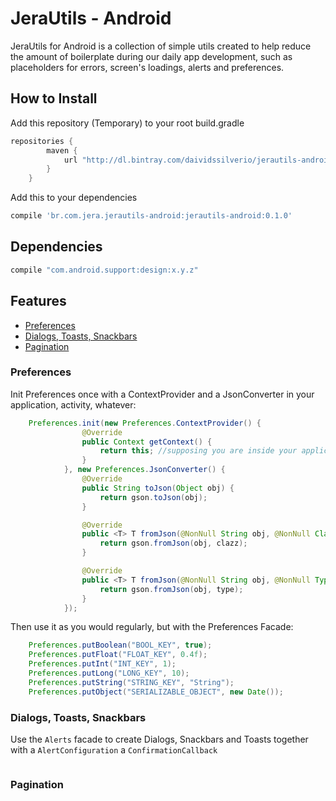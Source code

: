 # JeraUtils - Android
JeraUtils for Android is a collection of simple utils created to help reduce the amount of
boilerplate during our daily app development, such as placeholders for errors, screen's loadings,
alerts and preferences.

## How to Install
Add this repository (Temporary) to your root build.gradle
```groovy
repositories {
        maven {
            url "http://dl.bintray.com/daividssilverio/jerautils-android"
        }
    }
```

Add this to your dependencies
```groovy
compile 'br.com.jera.jerautils-android:jerautils-android:0.1.0'
```

## Dependencies
```groovy
compile "com.android.support:design:x.y.z"
```

## Features
* [Preferences](#preferences)
* [Dialogs, Toasts, Snackbars](#alerts)
* [Pagination](#pagination)

### <a id="preferences"></a> Preferences
Init Preferences once with a ContextProvider and a JsonConverter in
your application, activity, whatever:
```java
    Preferences.init(new Preferences.ContextProvider() {
                @Override
                public Context getContext() {
                    return this; //supposing you are inside your application class
                }
            }, new Preferences.JsonConverter() {
                @Override
                public String toJson(Object obj) {
                    return gson.toJson(obj);
                }

                @Override
                public <T> T fromJson(@NonNull String obj, @NonNull Class<T> clazz) {
                    return gson.fromJson(obj, clazz);
                }

                @Override
                public <T> T fromJson(@NonNull String obj, @NonNull Type type) {
                    return gson.fromJson(obj, type);
                }
            });
```


Then use it as you would regularly, but with the Preferences Facade:
```java
    Preferences.putBoolean("BOOL_KEY", true);
    Preferences.putFloat("FLOAT_KEY", 0.4f);
    Preferences.putInt("INT_KEY", 1);
    Preferences.putLong("LONG_KEY", 10);
    Preferences.putString("STRING_KEY", "String");
    Preferences.putObject("SERIALIZABLE_OBJECT", new Date());
```


### <a id="alerts"></a>Dialogs, Toasts, Snackbars
Use the ```Alerts``` facade to create Dialogs, Snackbars and Toasts together with
a ```AlertConfiguration``` a ```ConfirmationCallback``` 
```java

```

### <a id="pagination"></a> Pagination